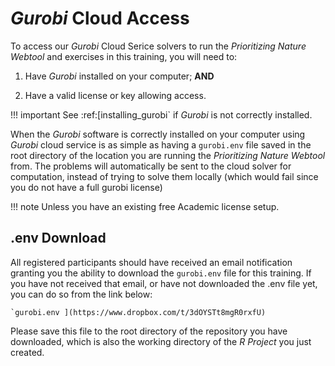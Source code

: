 # *Gurobi* Cloud Access

To access our *Gurobi* Cloud Serice solvers to run the *Prioritizing Nature Webtool* and exercises in this training, you will need to:

1) Have *Gurobi* installed on your computer; **AND**

2) Have a valid license or key allowing access.

!!! important
    See :ref:[installing_gurobi` if *Gurobi* is not correctly installed.

When the *Gurobi* software is correctly installed  on your computer using *Gurobi* cloud service is as simple as having a `gurobi.env` file saved in the root directory of the location you are running the *Prioritizing Nature Webtool* from. The problems will automatically be sent to the cloud solver for computation, instead of trying to solve them locally (which would fail since you do not have a full gurobi license)

!!! note
    Unless you have an existing free Academic license setup.

## .env Download

All registered participants should have received an email notification granting you the ability to download the `gurobi.env` file for this training. If you have not received that email, or have not downloaded the .env file yet, you can do so from the link below:

    `gurobi.env ](https://www.dropbox.com/t/3dOYSTt8mgR0rxfU)

Please save this file to the root directory of the repository you have downloaded, which is also the working directory of the *R Project* you just created.